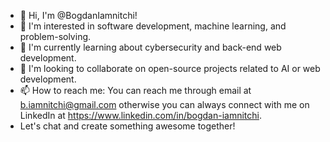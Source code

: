- 👋 Hi, I'm @BogdanIamnitchi!
- 👀 I'm interested in software development, machine learning, and problem-solving.
- 🌱 I'm currently learning about cybersecurity and back-end web development.
- 💞️ I'm looking to collaborate on open-source projects related to AI or web development.
- 📫 How to reach me: You can reach me through email at b.iamnitchi@gmail.com otherwise you can always connect with me on LinkedIn at https://www.linkedin.com/in/bogdan-iamnitchi. 
- Let's chat and create something awesome together!


<!---
BogdanIamnitchi/BogdanIamnitchi is a ✨ special ✨ repository because its `README.md` (this file) appears on your GitHub profile.
You can click the Preview link to take a look at your changes.
--->

